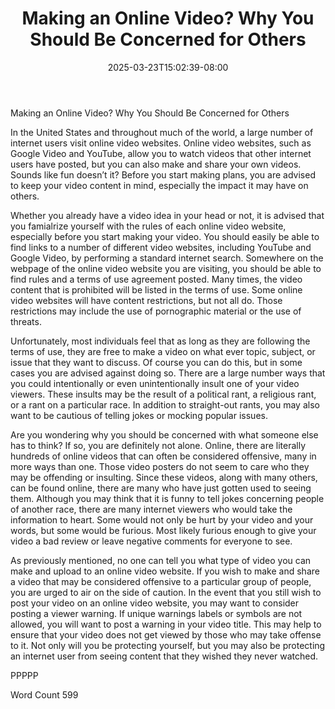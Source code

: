 ﻿---
title: "Making an Online Video? Why You Should Be Concerned for Others"
date: 2025-03-23T15:02:39-08:00
description: "Video Sites Tips for Web Success"
featured_image: "/images/Video Sites.jpg"
tags: ["Video Sites"]
---

Making an Online Video? Why You Should Be Concerned for Others

In the United States and throughout much of the world, a large number of internet users visit online video websites. Online video websites, such as Google Video and YouTube, allow you to watch videos that other internet users have posted, but you can also make and share your own videos.  Sounds like fun doesn’t it?  Before you start making plans, you are advised to keep your video content in mind, especially the impact it may have on others.  

Whether you already have a video idea in your head or not, it is advised that you famialrize yourself with the rules of each online video website, especially before you start making your video.  You should easily be able to find links to a number of different video websites, including YouTube and Google Video, by performing a standard internet search.  Somewhere on the webpage of the online video website you are visiting, you should be able to find rules and a terms of use agreement posted.  Many times, the video content that is prohibited will be listed in the terms of use.  Some online video websites will have content restrictions, but not all do. Those restrictions may include the use of pornographic material or the use of threats.  

Unfortunately, most individuals feel that as long as they are following the terms of use, they are free to make a video on what ever topic, subject, or issue that they want to discuss.  Of course you can do this, but in some cases you are advised against doing so.  There are a large number ways that you could intentionally or even unintentionally insult one of your video viewers.  These insults may be the result of a political rant, a religious rant, or a rant on a particular race.  In addition to straight-out rants, you may also want to be cautious of telling jokes or mocking popular issues.

Are you wondering why you should be concerned with what someone else has to think? If so, you are definitely not alone.  Online, there are literally hundreds of online videos that can often be considered offensive, many in more ways than one.  Those video posters do not seem to care who they may be offending or insulting. Since these videos, along with many others, can be found online, there are many who have just gotten used to seeing them.  Although you may think that it is funny to tell jokes concerning people of another race, there are many internet viewers who would take the information to heart. Some would not only be hurt by your video and your words, but some would be furious. Most likely furious enough to give your video a bad review or leave negative comments for everyone to see.

As previously mentioned, no one can tell you what type of video you can make and upload to an online video website.  If you wish to make and share a video that may be considered offensive to a particular group of people, you are urged to air on the side of caution.  In the event that you still wish to post your video on an online video website, you may want to consider posting a viewer warning. If unique warnings labels or symbols are not allowed, you will want to post a warning in your video title.  This may help to ensure that your video does not get viewed by those who may take offense to it.  Not only will you be protecting yourself, but you may also be protecting an internet user from seeing content that they wished they never watched.

PPPPP

Word Count 599

